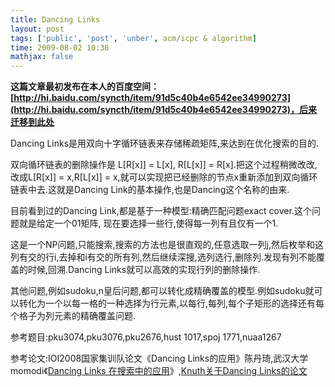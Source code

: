 ```yaml
---
title: Dancing Links
layout: post
tags: ['public', 'post', 'unber', acm/icpc & algorithm]
time: 2009-08-02 10:38
mathjax: false
---
```

<b>这篇文章最初发布在本人的百度空间：[http://hi.baidu.com/syncth/item/91d5c40b4e6542ee34990273](http://hi.baidu.com/syncth/item/91d5c40b4e6542ee34990273)，后来迁移到此处</b>

<p>Dancing Links是用双向十字循环链表来存储稀疏矩阵,来达到在优化搜索的目的.</p><p>双向循环链表的删除操作是 L[R[x]] = L[x], R[L[x]] = R[x].把这个过程稍微改改,改成L[R[x]] = x,R[L[x]] = x,就可以实现把已经删除的节点x重新添加到双向循环链表中去.这就是Dancing Link的基本操作,也是Dancing这个名称的由来.</p><p>目前看到过的Dancing Link,都是基于一种模型:精确匹配问题exact cover.这个问题就是给定一个01矩阵, 现在要选择一些行,使得每一列有且仅有一个1.</p><p>这是一个NP问题,只能搜索,搜索的方法也是很直观的,任意选取一列j,然后枚举和这列有交的行i,去掉和i有交的所有列,然后继续深搜,选列选行,删除列.发现有列不能覆盖的时候,回溯.Dancing Links就可以高效的实现行列的删除操作.</p><p>其他问题,例如sudoku,n皇后问题,都可以转化成精确覆盖的模型.例如sudoku就可以转化为一个以每一格的一种选择为行元素,以每行,每列,每个子矩形的选择还有每个格子为列元素的精确覆盖问题.</p><p>参考题目:pku3074,pku3076,pku2676,hust 1017,spoj 1771,nuaa1267</p><p>参考论文:IOI2008国家集训队论文《Dancing Links的应用》陈丹琦,武汉大学momodi《<a href="http://acm.whu.edu.cn/blog/attachment.php?fid=5">Dancing Links 在搜索中的应用</a>》,<a href="http://www.ocf.berkeley.edu/ jchu/publicportal/sudoku/0011047.pdf">Knuth关于Dancing Links的论文</a></p>

